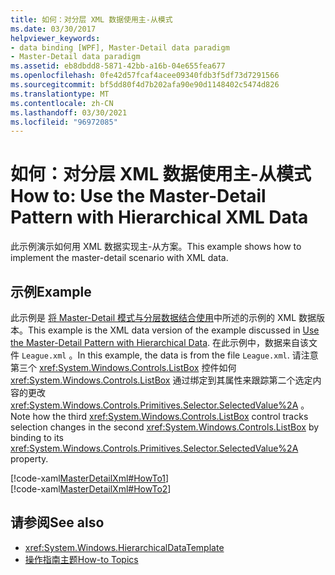 ```yaml
---
title: 如何：对分层 XML 数据使用主-从模式
ms.date: 03/30/2017
helpviewer_keywords:
- data binding [WPF], Master-Detail data paradigm
- Master-Detail data paradigm
ms.assetid: eb8dbdd8-5871-42bb-a16b-04e655fea677
ms.openlocfilehash: 0fe42d57fcaf4acee09340fdb3f5df73d7291566
ms.sourcegitcommit: bf5dd80f4d7b202afa90e90d1148402c5474d826
ms.translationtype: MT
ms.contentlocale: zh-CN
ms.lasthandoff: 03/30/2021
ms.locfileid: "96972085"
---
```

# <a name="how-to-use-the-master-detail-pattern-with-hierarchical-xml-data"></a><span data-ttu-id="c9537-102">如何：对分层 XML 数据使用主-从模式</span><span class="sxs-lookup"><span data-stu-id="c9537-102">How to: Use the Master-Detail Pattern with Hierarchical XML Data</span></span>
<span data-ttu-id="c9537-103">此示例演示如何用 XML 数据实现主-从方案。</span><span class="sxs-lookup"><span data-stu-id="c9537-103">This example shows how to implement the master-detail scenario with XML data.</span></span>  
  
## <a name="example"></a><span data-ttu-id="c9537-104">示例</span><span class="sxs-lookup"><span data-stu-id="c9537-104">Example</span></span>  
 <span data-ttu-id="c9537-105">此示例是 [将 Master-Detail 模式与分层数据结合使用](how-to-use-the-master-detail-pattern-with-hierarchical-data.md)中所述的示例的 XML 数据版本。</span><span class="sxs-lookup"><span data-stu-id="c9537-105">This example is the XML data version of the example discussed in [Use the Master-Detail Pattern with Hierarchical Data](how-to-use-the-master-detail-pattern-with-hierarchical-data.md).</span></span> <span data-ttu-id="c9537-106">在此示例中，数据来自该文件 `League.xml` 。</span><span class="sxs-lookup"><span data-stu-id="c9537-106">In this example, the data is from the file `League.xml`.</span></span> <span data-ttu-id="c9537-107">请注意第三个 <xref:System.Windows.Controls.ListBox> 控件如何 <xref:System.Windows.Controls.ListBox> 通过绑定到其属性来跟踪第二个选定内容的更改 <xref:System.Windows.Controls.Primitives.Selector.SelectedValue%2A> 。</span><span class="sxs-lookup"><span data-stu-id="c9537-107">Note how the third <xref:System.Windows.Controls.ListBox> control tracks selection changes in the second <xref:System.Windows.Controls.ListBox> by binding to its <xref:System.Windows.Controls.Primitives.Selector.SelectedValue%2A> property.</span></span>  
  
 [!code-xaml[MasterDetailXml#HowTo1](~/samples/snippets/csharp/VS_Snippets_Wpf/MasterDetailXml/CS/Window1.xaml#howto1)]  
[!code-xaml[MasterDetailXml#HowTo2](~/samples/snippets/csharp/VS_Snippets_Wpf/MasterDetailXml/CS/Window1.xaml#howto2)]  
  
## <a name="see-also"></a><span data-ttu-id="c9537-108">请参阅</span><span class="sxs-lookup"><span data-stu-id="c9537-108">See also</span></span>

- <xref:System.Windows.HierarchicalDataTemplate>
- [<span data-ttu-id="c9537-109">操作指南主题</span><span class="sxs-lookup"><span data-stu-id="c9537-109">How-to Topics</span></span>](data-binding-how-to-topics.md)
